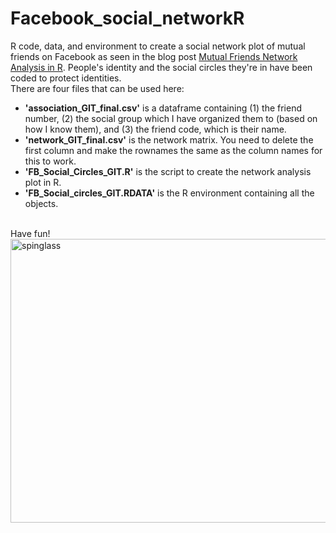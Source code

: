 # Facebook_social_networkR
R code, data, and environment to create a social network plot of mutual friends on Facebook as seen in the blog post <a href="https://seaturtlessg.wordpress.com/2019/04/19/mutual-friends-network-analysis-in-r/" target="_blank" rel="noopener">Mutual Friends Network Analysis in R</a>. People's identity and the social circles they're in have been coded to protect identities.</br>
There are four files that can be used here:
<ul>
  <li><strong>'association_GIT_final.csv'</strong> is a dataframe containing (1) the friend number, (2) the social group which I have organized them to (based on how I know them), and (3) the friend code, which is their name.</li>
  <li><strong>'network_GIT_final.csv'</strong> is the network matrix. You need to delete the first column and make the rownames the same as the column names for this to work.</li>
  <li><strong>'FB_Social_Circles_GIT.R'</strong> is the script to create the network analysis plot in R.</li>
  <li><strong>'FB_Social_circles_GIT.RDATA'</strong> is the R environment containing all the objects.</li>
</ul>
</br>
Have fun!
</br>
<img class=" size-full wp-image-356 aligncenter" src="https://seaturtlessg.files.wordpress.com/2019/04/spinglass.jpeg" alt="spinglass" width="884" height="454" />
